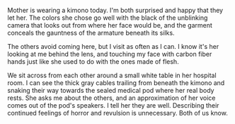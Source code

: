 Mother is wearing a kimono today. I'm both surprised and happy that they let
her. The colors she chose go well with the black of the unblinking camera that
looks out from where her face would be, and the garment conceals the gauntness
of the armature beneath its silks.

The others avoid coming here, but I visit as often as I can. I know it's her
looking at me behind the lens, and touching my face with carbon fiber hands just
like she used to do with the ones made of flesh.

We sit across from each other around a small white table in her hospital room. I
can see the thick gray cables trailing from beneath the kimono and snaking their
way towards the sealed medical pod where her real body rests. She asks me about
the others, and an approximation of her voice comes out of the pod's speakers. I
tell her they are well. Describing their continued feelings of horror and
revulsion is unnecessary. Both of us know.
